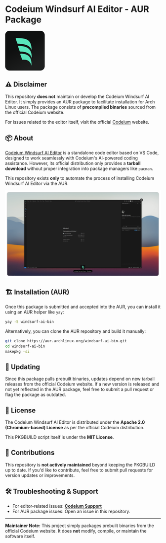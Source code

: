 # Codeium Windsurf AI Editor - AUR Package

![Windsurf AI Logo](windsurf-ai.png)


## ⚠️ Disclaimer

This repository **does not** maintain or develop the Codeium Windsurf AI Editor. It simply provides an AUR package to facilitate installation for Arch Linux users. The package consists of **precompiled binaries** sourced from the official Codeium website.

For issues related to the editor itself, visit the official [Codeium](https://codeium.com/) website.

## 📦 About

[Codeium Windsurf AI Editor](https://codeium.com/) is a standalone code editor based on VS Code, designed to work seamlessly with Codeium's AI-powered coding assistance. However, its official distribution only provides a **tarball download** without proper integration into package managers like `pacman`.

This repository exists **only** to automate the process of installing Codeium Windsurf AI Editor via the AUR.

![Windsurf AI Desktop Screenshot](windsurf-ai-dekstop-screenshot.png)


## 🏗️ Installation (AUR)

Once this package is submitted and accepted into the AUR, you can install it using an AUR helper like `yay`:

```bash
yay -S windsurf-ai-bin
```

Alternatively, you can clone the AUR repository and build it manually:

```bash
git clone https://aur.archlinux.org/windsurf-ai-bin.git
cd windsurf-ai-bin
makepkg -si
```

## 🔄 Updating

Since this package pulls prebuilt binaries, updates depend on new tarball releases from the official Codeium website. If a new version is released and not yet reflected in the AUR package, feel free to submit a pull request or flag the package as outdated.

## 📜 License

The Codeium Windsurf AI Editor is distributed under the **Apache 2.0 (Chromium-based) License** as per the official Codeium distribution.

This PKGBUILD script itself is under the **MIT License**.

## 🤝 Contributions

This repository is **not actively maintained** beyond keeping the PKGBUILD up to date. If you'd like to contribute, feel free to submit pull requests for version updates or improvements.

## 🛠️ Troubleshooting & Support

- For editor-related issues: **[Codeium Support](https://codeium.com/)**
- For AUR package issues: Open an issue in this repository.

---

**Maintainer Note:** This project simply packages prebuilt binaries from the official Codeium website. It does **not** modify, compile, or maintain the software itself.

